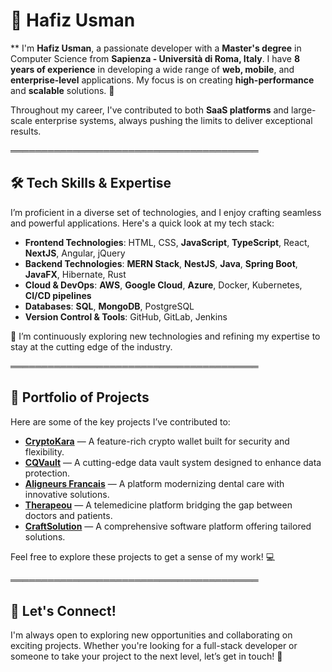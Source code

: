 # 🌟 Hafiz Usman

** I'm **Hafiz Usman**, a passionate developer with a **Master's degree** in Computer Science from **Sapienza - Università di Roma, Italy**. I have **8 years of experience** in developing a wide range of **web, mobile**, and **enterprise-level** applications. My focus is on creating **high-performance** and **scalable** solutions. 🎯

Throughout my career, I've contributed to both **SaaS platforms** and large-scale enterprise systems, always pushing the limits to deliver exceptional results.

════════════════════════════════════════

## 🛠️ Tech Skills & Expertise

I’m proficient in a diverse set of technologies, and I enjoy crafting seamless and powerful applications. Here's a quick look at my tech stack:

- **Frontend Technologies**: HTML, CSS, **JavaScript**, **TypeScript**, React, **NextJS**, Angular, jQuery
- **Backend Technologies**: **MERN Stack**, **NestJS**, **Java**, **Spring Boot**, **JavaFX**, Hibernate, Rust
- **Cloud & DevOps**: **AWS**, **Google Cloud**, **Azure**, Docker, Kubernetes, **CI/CD pipelines**
- **Databases**: **SQL**, **MongoDB**, PostgreSQL
- **Version Control & Tools**: GitHub, GitLab, Jenkins

🌱 I’m continuously exploring new technologies and refining my expertise to stay at the cutting edge of the industry.

════════════════════════════════════════

## 📁 Portfolio of Projects

Here are some of the key projects I’ve contributed to:

- [**CryptoKara**](https://www.cryptokara.com/) — A feature-rich crypto wallet built for security and flexibility.
- [**CQVault**](https://cqrvault.org/) — A cutting-edge data vault system designed to enhance data protection.
- [**Aligneurs Francais**](https://aligneursfrancais.com/) — A platform modernizing dental care with innovative solutions.
- [**Therapeou**](https://therapeou.vercel.app/) — A telemedicine platform bridging the gap between doctors and patients.
- [**CraftSolution**](https://crafsolution.com/) — A comprehensive software platform offering tailored solutions.

Feel free to explore these projects to get a sense of my work! 💻

════════════════════════════════════════

## 🎯 Let's Connect!

I'm always open to exploring new opportunities and collaborating on exciting projects. Whether you're looking for a full-stack developer or someone to take your project to the next level, let’s get in touch! 📩
